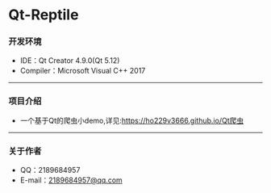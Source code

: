 # Qt-Reptile
### 开发环境
* IDE：Qt Creator 4.9.0(Qt 5.12)<br>
* Compiler：Microsoft Visual C++ 2017<br>
---------
### 项目介绍 
* 一个基于Qt的爬虫小demo,详见:<https://ho229v3666.github.io/Qt爬虫>
---------
### 关于作者
* QQ：2189684957<br>
* E-mail：2189684957@qq.com<br>